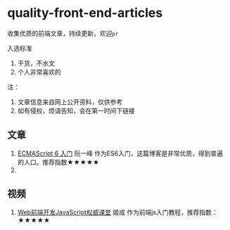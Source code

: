# quality-front-end-articles
收集优质的前端文章，持续更新，欢迎`pr`

入选标准
1. 干货，不水文
2. 个人非常喜欢的

注：
1. 文章信息来自网上公开资料，仅供参考
2. 如有侵权，烦请告知，会在第一时间下链接

## 文章
1. [ECMAScript 6 入门](https://es6.ruanyifeng.com)   阮一峰 
作为ES6入门，这篇博客是非常优质，得到普遍的人口。推荐指数★★★★★
2. 

## 视频
1. [Web前端开发JavaScript权威课堂](https://ke.qq.com/course/231577?taid=2841395744442521)  姬成 
作为前端js入门教程，推荐指数：★★★★★
